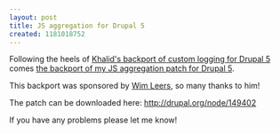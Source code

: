```yaml
--- 
layout: post
title: JS aggregation for Drupal 5
created: 1181018752
---
```

Following the heels of <a href="http://2bits.com/news/drupal-5-1-backport-of-watchdog-hook-for-custom-logging-and-alerts-via-module.html">Khalid's backport of custom logging for Drupal 5</a> comes <a href="http://drupal.org/node/149402">the backport of my JS aggregation patch for Drupal 5</a>.

This backport was sponsored by <a href="http://drupal.org/user/99777">Wim Leers</a>, so many thanks to him!

The patch can be downloaded here: http://drupal.org/node/149402  

If you have any problems please let me know!
